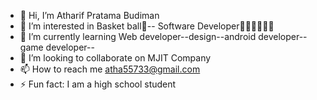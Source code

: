 - 👋 Hi, I’m Atharif Pratama Budiman
- 👀 I’m interested in Basket ball🏀-- Software Developer👨🏻‍💻👨🏻‍💻
- 🌱 I’m currently learning Web developer--design--android developer--game developer--
- 💞️ I’m looking to collaborate on MJIT Company
- 📫 How to reach me atha55733@gmail.com
- ⚡ Fun fact: I am a high school student

<!---
atharif-rpl/atharif-rpl is a ✨ special ✨ repository because its `README.md` (this file) appears on your GitHub profile.
You can click the Preview link to take a look at your changes.
--->
